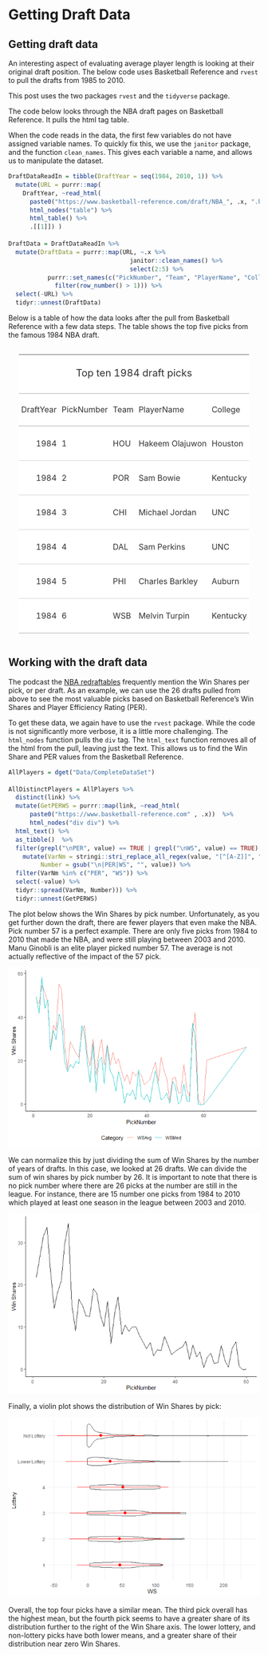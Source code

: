 Getting Draft Data
================

## Getting draft data

An interesting aspect of evaluating average player length is looking at
their original draft position. The below code uses Basketball Reference
and `rvest` to pull the drafts from 1985 to 2010.

This post uses the two packages `rvest` and the `tidyverse` package.

The code below looks through the NBA draft pages on Basketball
Reference. It pulls the html tag table.

When the code reads in the data, the first few variables do not have
assigned variable names. To quickly fix this, we use the `janitor`
package, and the function `clean_names`. This gives each variable a
name, and allows us to manipulate the dataset.

``` r
DraftDataReadIn = tibble(DraftYear = seq(1984, 2010, 1)) %>% 
  mutate(URL = purrr::map(
    DraftYear, ~read_html( 
      paste0("https://www.basketball-reference.com/draft/NBA_", .x, ".html")) %>% 
      html_nodes("table") %>% 
      html_table() %>% 
      .[[1]]) )

DraftData = DraftDataReadIn %>% 
  mutate(DraftData = purrr::map(URL, ~.x %>% 
                                  janitor::clean_names() %>% 
                                  select(2:5) %>% 
           purrr::set_names(c("PickNumber", "Team", "PlayerName", "College")) %>% 
             filter(row_number() > 1))) %>%
  select(-URL) %>% 
  tidyr::unnest(DraftData)
```

Below is a table of how the data looks after the pull from Basketball
Reference with a few data steps. The table shows the top five picks from
the famous 1984 NBA draft.

<!--html_preserve-->

<style>html {
  font-family: -apple-system, BlinkMacSystemFont, 'Segoe UI', Roboto, Oxygen, Ubuntu, Cantarell, 'Helvetica Neue', 'Fira Sans', 'Droid Sans', Arial, sans-serif;
}

#gimgloitxo .gt_table {
  display: table;
  border-collapse: collapse;
  margin-left: auto;
  margin-right: auto;
  color: #333333;
  font-size: 16px;
  background-color: #FFFFFF;
  width: auto;
  border-top-style: solid;
  border-top-width: 2px;
  border-top-color: #A8A8A8;
  border-right-style: none;
  border-right-width: 2px;
  border-right-color: #D3D3D3;
  border-bottom-style: solid;
  border-bottom-width: 2px;
  border-bottom-color: #A8A8A8;
  border-left-style: none;
  border-left-width: 2px;
  border-left-color: #D3D3D3;
}

#gimgloitxo .gt_heading {
  background-color: #FFFFFF;
  text-align: center;
  border-bottom-color: #FFFFFF;
  border-left-style: none;
  border-left-width: 1px;
  border-left-color: #D3D3D3;
  border-right-style: none;
  border-right-width: 1px;
  border-right-color: #D3D3D3;
}

#gimgloitxo .gt_title {
  color: #333333;
  font-size: 125%;
  font-weight: initial;
  padding-top: 4px;
  padding-bottom: 4px;
  border-bottom-color: #FFFFFF;
  border-bottom-width: 0;
}

#gimgloitxo .gt_subtitle {
  color: #333333;
  font-size: 85%;
  font-weight: initial;
  padding-top: 0;
  padding-bottom: 4px;
  border-top-color: #FFFFFF;
  border-top-width: 0;
}

#gimgloitxo .gt_bottom_border {
  border-bottom-style: solid;
  border-bottom-width: 2px;
  border-bottom-color: #D3D3D3;
}

#gimgloitxo .gt_col_headings {
  border-top-style: solid;
  border-top-width: 2px;
  border-top-color: #D3D3D3;
  border-bottom-style: solid;
  border-bottom-width: 2px;
  border-bottom-color: #D3D3D3;
  border-left-style: none;
  border-left-width: 1px;
  border-left-color: #D3D3D3;
  border-right-style: none;
  border-right-width: 1px;
  border-right-color: #D3D3D3;
}

#gimgloitxo .gt_col_heading {
  color: #333333;
  background-color: #FFFFFF;
  font-size: 100%;
  font-weight: normal;
  text-transform: inherit;
  border-left-style: none;
  border-left-width: 1px;
  border-left-color: #D3D3D3;
  border-right-style: none;
  border-right-width: 1px;
  border-right-color: #D3D3D3;
  vertical-align: bottom;
  padding-top: 5px;
  padding-bottom: 6px;
  padding-left: 5px;
  padding-right: 5px;
  overflow-x: hidden;
}

#gimgloitxo .gt_column_spanner_outer {
  color: #333333;
  background-color: #FFFFFF;
  font-size: 100%;
  font-weight: normal;
  text-transform: inherit;
  padding-top: 0;
  padding-bottom: 0;
  padding-left: 4px;
  padding-right: 4px;
}

#gimgloitxo .gt_column_spanner_outer:first-child {
  padding-left: 0;
}

#gimgloitxo .gt_column_spanner_outer:last-child {
  padding-right: 0;
}

#gimgloitxo .gt_column_spanner {
  border-bottom-style: solid;
  border-bottom-width: 2px;
  border-bottom-color: #D3D3D3;
  vertical-align: bottom;
  padding-top: 5px;
  padding-bottom: 6px;
  overflow-x: hidden;
  display: inline-block;
  width: 100%;
}

#gimgloitxo .gt_group_heading {
  padding: 8px;
  color: #333333;
  background-color: #FFFFFF;
  font-size: 100%;
  font-weight: initial;
  text-transform: inherit;
  border-top-style: solid;
  border-top-width: 2px;
  border-top-color: #D3D3D3;
  border-bottom-style: solid;
  border-bottom-width: 2px;
  border-bottom-color: #D3D3D3;
  border-left-style: none;
  border-left-width: 1px;
  border-left-color: #D3D3D3;
  border-right-style: none;
  border-right-width: 1px;
  border-right-color: #D3D3D3;
  vertical-align: middle;
}

#gimgloitxo .gt_empty_group_heading {
  padding: 0.5px;
  color: #333333;
  background-color: #FFFFFF;
  font-size: 100%;
  font-weight: initial;
  border-top-style: solid;
  border-top-width: 2px;
  border-top-color: #D3D3D3;
  border-bottom-style: solid;
  border-bottom-width: 2px;
  border-bottom-color: #D3D3D3;
  vertical-align: middle;
}

#gimgloitxo .gt_striped {
  background-color: rgba(128, 128, 128, 0.05);
}

#gimgloitxo .gt_from_md > :first-child {
  margin-top: 0;
}

#gimgloitxo .gt_from_md > :last-child {
  margin-bottom: 0;
}

#gimgloitxo .gt_row {
  padding-top: 8px;
  padding-bottom: 8px;
  padding-left: 5px;
  padding-right: 5px;
  margin: 10px;
  border-top-style: solid;
  border-top-width: 1px;
  border-top-color: #D3D3D3;
  border-left-style: none;
  border-left-width: 1px;
  border-left-color: #D3D3D3;
  border-right-style: none;
  border-right-width: 1px;
  border-right-color: #D3D3D3;
  vertical-align: middle;
  overflow-x: hidden;
}

#gimgloitxo .gt_stub {
  color: #333333;
  background-color: #FFFFFF;
  font-size: 100%;
  font-weight: initial;
  text-transform: inherit;
  border-right-style: solid;
  border-right-width: 2px;
  border-right-color: #D3D3D3;
  padding-left: 12px;
}

#gimgloitxo .gt_summary_row {
  color: #333333;
  background-color: #FFFFFF;
  text-transform: inherit;
  padding-top: 8px;
  padding-bottom: 8px;
  padding-left: 5px;
  padding-right: 5px;
}

#gimgloitxo .gt_first_summary_row {
  padding-top: 8px;
  padding-bottom: 8px;
  padding-left: 5px;
  padding-right: 5px;
  border-top-style: solid;
  border-top-width: 2px;
  border-top-color: #D3D3D3;
}

#gimgloitxo .gt_grand_summary_row {
  color: #333333;
  background-color: #FFFFFF;
  text-transform: inherit;
  padding-top: 8px;
  padding-bottom: 8px;
  padding-left: 5px;
  padding-right: 5px;
}

#gimgloitxo .gt_first_grand_summary_row {
  padding-top: 8px;
  padding-bottom: 8px;
  padding-left: 5px;
  padding-right: 5px;
  border-top-style: double;
  border-top-width: 6px;
  border-top-color: #D3D3D3;
}

#gimgloitxo .gt_table_body {
  border-top-style: solid;
  border-top-width: 2px;
  border-top-color: #D3D3D3;
  border-bottom-style: solid;
  border-bottom-width: 2px;
  border-bottom-color: #D3D3D3;
}

#gimgloitxo .gt_footnotes {
  color: #333333;
  background-color: #FFFFFF;
  border-bottom-style: none;
  border-bottom-width: 2px;
  border-bottom-color: #D3D3D3;
  border-left-style: none;
  border-left-width: 2px;
  border-left-color: #D3D3D3;
  border-right-style: none;
  border-right-width: 2px;
  border-right-color: #D3D3D3;
}

#gimgloitxo .gt_footnote {
  margin: 0px;
  font-size: 90%;
  padding: 4px;
}

#gimgloitxo .gt_sourcenotes {
  color: #333333;
  background-color: #FFFFFF;
  border-bottom-style: none;
  border-bottom-width: 2px;
  border-bottom-color: #D3D3D3;
  border-left-style: none;
  border-left-width: 2px;
  border-left-color: #D3D3D3;
  border-right-style: none;
  border-right-width: 2px;
  border-right-color: #D3D3D3;
}

#gimgloitxo .gt_sourcenote {
  font-size: 90%;
  padding: 4px;
}

#gimgloitxo .gt_left {
  text-align: left;
}

#gimgloitxo .gt_center {
  text-align: center;
}

#gimgloitxo .gt_right {
  text-align: right;
  font-variant-numeric: tabular-nums;
}

#gimgloitxo .gt_font_normal {
  font-weight: normal;
}

#gimgloitxo .gt_font_bold {
  font-weight: bold;
}

#gimgloitxo .gt_font_italic {
  font-style: italic;
}

#gimgloitxo .gt_super {
  font-size: 65%;
}

#gimgloitxo .gt_footnote_marks {
  font-style: italic;
  font-size: 65%;
}
</style>

<div id="gimgloitxo" style="overflow-x:auto;overflow-y:auto;width:auto;height:auto;">

<table class="gt_table">

<thead class="gt_header">

<tr>

<th colspan="5" class="gt_heading gt_title gt_font_normal" style>

Top ten 1984 draft picks

</th>

</tr>

<tr>

<th colspan="5" class="gt_heading gt_subtitle gt_font_normal gt_bottom_border" style>

</th>

</tr>

</thead>

<thead class="gt_col_headings">

<tr>

<th class="gt_col_heading gt_columns_bottom_border gt_right" rowspan="1" colspan="1">

DraftYear

</th>

<th class="gt_col_heading gt_columns_bottom_border gt_left" rowspan="1" colspan="1">

PickNumber

</th>

<th class="gt_col_heading gt_columns_bottom_border gt_left" rowspan="1" colspan="1">

Team

</th>

<th class="gt_col_heading gt_columns_bottom_border gt_left" rowspan="1" colspan="1">

PlayerName

</th>

<th class="gt_col_heading gt_columns_bottom_border gt_left" rowspan="1" colspan="1">

College

</th>

</tr>

</thead>

<tbody class="gt_table_body">

<tr>

<td class="gt_row gt_right">

1984

</td>

<td class="gt_row gt_left">

1

</td>

<td class="gt_row gt_left">

HOU

</td>

<td class="gt_row gt_left">

Hakeem Olajuwon

</td>

<td class="gt_row gt_left">

Houston

</td>

</tr>

<tr>

<td class="gt_row gt_right">

1984

</td>

<td class="gt_row gt_left">

2

</td>

<td class="gt_row gt_left">

POR

</td>

<td class="gt_row gt_left">

Sam Bowie

</td>

<td class="gt_row gt_left">

Kentucky

</td>

</tr>

<tr>

<td class="gt_row gt_right">

1984

</td>

<td class="gt_row gt_left">

3

</td>

<td class="gt_row gt_left">

CHI

</td>

<td class="gt_row gt_left">

Michael Jordan

</td>

<td class="gt_row gt_left">

UNC

</td>

</tr>

<tr>

<td class="gt_row gt_right">

1984

</td>

<td class="gt_row gt_left">

4

</td>

<td class="gt_row gt_left">

DAL

</td>

<td class="gt_row gt_left">

Sam Perkins

</td>

<td class="gt_row gt_left">

UNC

</td>

</tr>

<tr>

<td class="gt_row gt_right">

1984

</td>

<td class="gt_row gt_left">

5

</td>

<td class="gt_row gt_left">

PHI

</td>

<td class="gt_row gt_left">

Charles Barkley

</td>

<td class="gt_row gt_left">

Auburn

</td>

</tr>

<tr>

<td class="gt_row gt_right">

1984

</td>

<td class="gt_row gt_left">

6

</td>

<td class="gt_row gt_left">

WSB

</td>

<td class="gt_row gt_left">

Melvin Turpin

</td>

<td class="gt_row gt_left">

Kentucky

</td>

</tr>

</tbody>

</table>

</div>

<!--/html_preserve-->

## Working with the draft data

The podcast the [NBA
redraftables](https://www.theringer.com/book-of-basketball) frequently
mention the Win Shares per pick, or per draft. As an example, we can use
the 26 drafts pulled from above to see the most valuable picks based on
Basketball Reference’s Win Shares and Player Efficiency Rating (PER).

To get these data, we again have to use the `rvest` package. While the
code is not significantly more verbose, it is a little more challenging.
The `html_nodes` function pulls the `div` tag. The `html_text` function
removes all of the html from the pull, leaving just the text. This
allows us to find the Win Share and PER values from the Basketball
Reference.

``` r
AllPlayers = dget("Data/CompleteDataSet") 

AllDistinctPlayers = AllPlayers %>%
  distinct(link) %>% 
  mutate(GetPERWS = purrr::map(link, ~read_html( 
      paste0("https://www.basketball-reference.com" , .x))  %>% 
      html_nodes("div div") %>%
  html_text() %>% 
  as_tibble()  %>% 
  filter(grepl("\nPER", value) == TRUE | grepl("\nWS", value) == TRUE) %>%
    mutate(VarNm = stringi::stri_replace_all_regex(value, "[^[A-Z]]", ""),
         Number = gsub("\n|PER|WS", "", value)) %>% 
  filter(VarNm %in% c("PER", "WS")) %>% 
  select(-value) %>% 
  tidyr::spread(VarNm, Number))) %>% 
  tidyr::unnest(GetPERWS)
```

The plot below shows the Win Shares by pick number. Unfortunately, as
you get further down the draft, there are fewer players that even make
the NBA. Pick number 57 is a perfect example. There are only five picks
from 1984 to 2010 that made the NBA, and were still playing between 2003
and 2010. Manu Ginobli is an elite player picked number 57. The average
is not actually reflective of the impact of the 57 pick.

![](GetDraftData_files/figure-gfm/WSPlt1-1.png)<!-- -->

We can normalize this by just dividing the sum of Win Shares by the
number of years of drafts. In this case, we looked at 26 drafts. We can
divide the sum of win shares by pick number by 26. It is important to
note that there is no pick number where there are 26 picks at the number
are still in the league. For instance, there are 15 number one picks
from 1984 to 2010 which played at least one season in the league between
2003 and 2010.

![](GetDraftData_files/figure-gfm/AdjWSPlt-1.png)<!-- -->

Finally, a violin plot shows the distribution of Win Shares by pick:

![](GetDraftData_files/figure-gfm/BoxPlt-1.png)<!-- -->

Overall, the top four picks have a similar mean. The third pick overall
has the highest mean, but the fourth pick seems to have a greater share
of its distribution further to the right of the Win Share axis. The
lower lottery, and non-lottery picks have both lower means, and a
greater share of their distribution near zero Win Shares.
